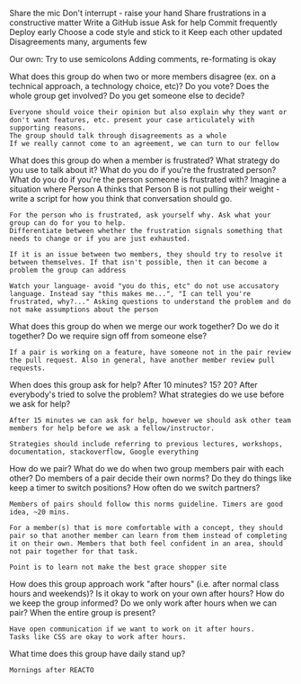  Share the mic
  Don't interrupt - raise your hand
  Share frustrations in a constructive matter
  Write a GitHub issue
  Ask for help
  Commit frequently
  Deploy early
  Choose a code style and stick to it
  Keep each other updated
  Disagreements many, arguments few

  Our own:
    Try to use semicolons
    Adding comments, re-formating is okay

What does this group do when two or more members disagree (ex. on a technical approach, a technology choice, etc)?
Do you vote? Does the whole group get involved? Do you get someone else to decide?

    Everyone should voice their opinion but also explain why they want or don't want features, etc. present your case articulately with supporting reasons.
    The group should talk through disagreements as a whole
    If we really cannot come to an agreement, we can turn to our fellow


What does this group do when a member is frustrated?
What strategy do you use to talk about it? What do you do if you're the frustrated person? What do you do if you're the person someone is frustrated with? Imagine a situation where Person A thinks that Person B is not pulling their weight - write a script for how you think that conversation should go.

    For the person who is frustrated, ask yourself why. Ask what your group can do for you to help. 
    Differentiate between whether the frustration signals something that needs to change or if you are just exhausted.

    If it is an issue between two members, they should try to resolve it between themselves. If that isn't possible, then it can become a problem the group can address

    Watch your language- avoid "you do this, etc" do not use accusatory language. Instead say "this makes me...", "I can tell you're frustrated, why?..." Asking questions to understand the problem and do not make assumptions about the person

What does this group do when we merge our work together?
Do we do it together? Do we require sign off from someone else?

    If a pair is working on a feature, have someone not in the pair review the pull request. Also in general, have another member review pull requests.



When does this group ask for help?
After 10 minutes? 15? 20? After everybody's tried to solve the problem? What strategies do we use before we ask for help?

    After 15 minutes we can ask for help, however we should ask other team members for help before we ask a fellow/instructor. 

    Strategies should include referring to previous lectures, workshops, documentation, stackoverflow, Google everything

How do we pair? What do we do when two group members pair with each other?
Do members of a pair decide their own norms? Do they do things like keep a timer to switch positions? How often do we switch partners?

    Members of pairs should follow this norms guideline. Timers are good idea, ~20 mins.
    
    For a member(s) that is more comfortable with a concept, they should pair so that another member can learn from them instead of completing it on their own. Members that both feel confident in an area, should not pair together for that task. 

    Point is to learn not make the best grace shopper site


How does this group approach work "after hours" (i.e. after normal class hours and weekends)?
Is it okay to work on your own after hours? How do we keep the group informed? Do we only work after hours when we can pair? When the entire group is present?

    Have open communication if we want to work on it after hours.
    Tasks like CSS are okay to work after hours. 

What time does this group have daily stand up?

    Mornings after REACTO